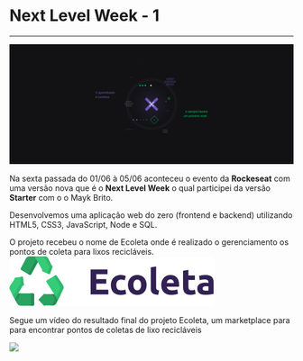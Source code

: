 # Next Level Week - 1
---

![](/starter/files/2560x1080.jpg)

Na sexta passada do 01/06 à 05/06 aconteceu o evento da **Rockeseat** com uma versão nova que é o __Next Level Week__ o qual participei da versão **Starter** com o 
o Mayk Brito.

Desenvolvemos uma aplicação web do zero (frontend e backend) utilizando HTML5, CSS3, JavaScript, Node e SQL.

 O projeto recebeu o nome de Ecoleta onde é realizado o gerenciamento os pontos de coleta para lixos recicláveis.
  ![](/starter/public/assets/logo.svg)  </br>
  
Segue um vídeo do resultado final do projeto Ecoleta, um marketplace para para encontrar pontos de coletas de lixo recicláveis </br>

![](https://www.youtube.com/watch?v=YBvU8KvlWak&feature=youtu.be)








